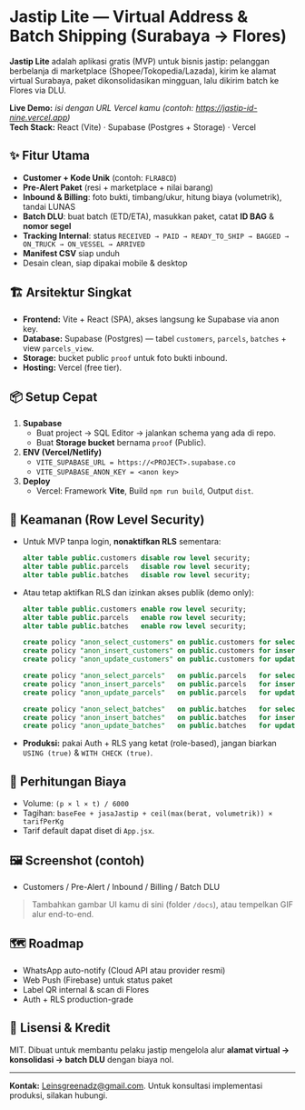# Jastip Lite — Virtual Address & Batch Shipping (Surabaya → Flores)

**Jastip Lite** adalah aplikasi gratis (MVP) untuk bisnis jastip: pelanggan berbelanja di marketplace (Shopee/Tokopedia/Lazada),
kirim ke alamat virtual Surabaya, paket dikonsolidasikan mingguan, lalu dikirim batch ke Flores via DLU.

**Live Demo:** _isi dengan URL Vercel kamu (contoh: https://jastip-id-nine.vercel.app)_  
**Tech Stack:** React (Vite) · Supabase (Postgres + Storage) · Vercel

## ✨ Fitur Utama
- **Customer + Kode Unik** (contoh: `FLRABCD`)
- **Pre-Alert Paket** (resi + marketplace + nilai barang)
- **Inbound & Billing**: foto bukti, timbang/ukur, hitung biaya (volumetrik), tandai LUNAS
- **Batch DLU**: buat batch (ETD/ETA), masukkan paket, catat **ID BAG** & **nomor segel**
- **Tracking Internal**: status `RECEIVED → PAID → READY_TO_SHIP → BAGGED → ON_TRUCK → ON_VESSEL → ARRIVED`
- **Manifest CSV** siap unduh
- Desain clean, siap dipakai mobile & desktop

## 🏗️ Arsitektur Singkat
- **Frontend:** Vite + React (SPA), akses langsung ke Supabase via anon key.
- **Database:** Supabase (Postgres) — tabel `customers`, `parcels`, `batches` + view `parcels_view`.
- **Storage:** bucket public `proof` untuk foto bukti inbound.
- **Hosting:** Vercel (free tier).

## 📦 Setup Cepat
1. **Supabase**
   - Buat project → SQL Editor → jalankan schema yang ada di repo.
   - Buat **Storage bucket** bernama `proof` (Public).
2. **ENV (Vercel/Netlify)**
   - `VITE_SUPABASE_URL = https://<PROJECT>.supabase.co`
   - `VITE_SUPABASE_ANON_KEY = <anon key>`
3. **Deploy**
   - Vercel: Framework **Vite**, Build `npm run build`, Output `dist`.

## 🔐 Keamanan (Row Level Security)
- Untuk MVP tanpa login, **nonaktifkan RLS** sementara:
  ```sql
  alter table public.customers disable row level security;
  alter table public.parcels   disable row level security;
  alter table public.batches   disable row level security;
  ```
- Atau tetap aktifkan RLS dan izinkan akses publik (demo only):
  ```sql
  alter table public.customers enable row level security;
  alter table public.parcels   enable row level security;
  alter table public.batches   enable row level security;

  create policy "anon_select_customers" on public.customers for select using (true);
  create policy "anon_insert_customers" on public.customers for insert with check (true);
  create policy "anon_update_customers" on public.customers for update using (true) with check (true);

  create policy "anon_select_parcels"   on public.parcels   for select using (true);
  create policy "anon_insert_parcels"   on public.parcels   for insert with check (true);
  create policy "anon_update_parcels"   on public.parcels   for update using (true) with check (true);

  create policy "anon_select_batches"   on public.batches   for select using (true);
  create policy "anon_insert_batches"   on public.batches   for insert with check (true);
  create policy "anon_update_batches"   on public.batches   for update using (true) with check (true);
  ```
- **Produksi:** pakai Auth + RLS yang ketat (role-based), jangan biarkan `USING (true)` & `WITH CHECK (true)`.

## 🧮 Perhitungan Biaya
- Volume: `(p × l × t) / 6000`
- Tagihan: `baseFee + jasaJastip + ceil(max(berat, volumetrik)) × tarifPerKg`
- Tarif default dapat diset di `App.jsx`.

## 🖼️ Screenshot (contoh)
- Customers / Pre-Alert / Inbound / Billing / Batch DLU
> Tambahkan gambar UI kamu di sini (folder `/docs`), atau tempelkan GIF alur end-to-end.

## 🗺️ Roadmap
- WhatsApp auto-notify (Cloud API atau provider resmi)
- Web Push (Firebase) untuk status paket
- Label QR internal & scan di Flores
- Auth + RLS production-grade

## 🤝 Lisensi & Kredit
MIT. Dibuat untuk membantu pelaku jastip mengelola alur **alamat virtual → konsolidasi → batch DLU** dengan biaya nol.

---
**Kontak:** Leinsgreenadz@gmail.com. Untuk konsultasi implementasi produksi, silakan hubungi.

